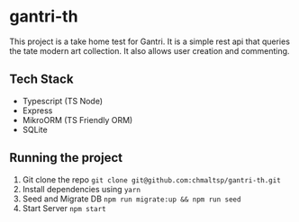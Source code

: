 # gantri-th

This project is a take home test for Gantri. It is a simple rest api that queries the tate modern art collection. It also allows user creation and commenting. 

## Tech Stack

- Typescript (TS Node)
- Express
- MikroORM (TS Friendly ORM)
- SQLite

## Running the project
 
1. Git clone the repo `git clone git@github.com:chmaltsp/gantri-th.git`
2. Install dependencies using `yarn` 
3. Seed and Migrate DB `npm run migrate:up && npm run seed`
4. Start Server `npm start`